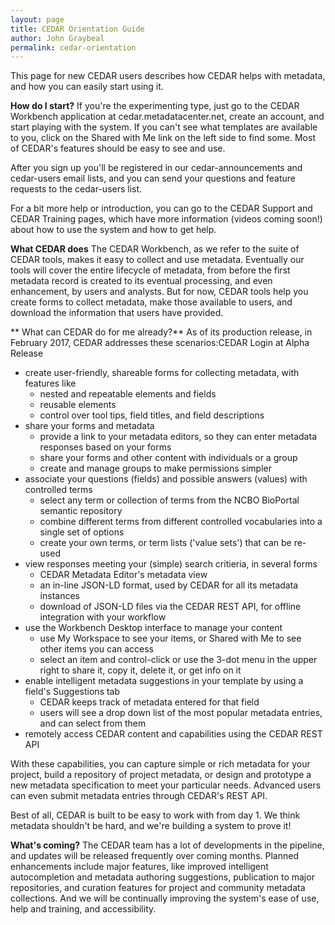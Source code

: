 ```yaml
---
layout: page
title: CEDAR Orientation Guide
author: John Graybeal
permalink: cedar-orientation
---
```


This page for new CEDAR users describes how CEDAR helps with metadata, and how you can easily start using it. 

**How do I start?**
If you're the experimenting type, just go to the CEDAR Workbench application at cedar.metadatacenter.net, create an account, and start playing with the system. If you can't see what templates are available to you, click on the Shared with Me link on the left side to find some. Most of CEDAR's features should be easy to see and use.

After you sign up you'll be registered in our cedar-announcements and cedar-users email lists, and you can send your questions and feature requests to the cedar-users list.

For a bit more help or introduction, you can go to the CEDAR Support and CEDAR Training pages, which have more information (videos coming soon!) about how to use the system and how to get help. 

**What CEDAR does**
The CEDAR Workbench, as we refer to the suite of CEDAR tools, makes it easy to collect and use metadata. Eventually our tools will cover the entire lifecycle of metadata, from before the first metadata record is created to its eventual processing, and even enhancement, by users and analysts. But for now, CEDAR tools help you create forms to collect metadata, make those available to users, and download the information that users have provided.

** What can CEDAR do for me already?**
As of its production release, in February 2017, CEDAR addresses these scenarios:CEDAR Login at Alpha Release

- create user-friendly, shareable forms for collecting metadata, with features like
  - nested and repeatable elements and fields
  - reusable elements
  - control over tool tips, field titles, and field descriptions
- share your forms and metadata
  - provide a link to your metadata editors, so they can enter metadata responses based on your forms
  - share your forms and other content with individuals or a group
  - create and manage groups to make permissions simpler
- associate your questions (fields) and possible answers (values) with controlled terms
  - select any term or collection of terms from the NCBO BioPortal semantic repository
  - combine different terms from different controlled vocabularies into a single set of options
  - create your own terms, or term lists ('value sets') that can be re-used
- view responses meeting your (simple) search critieria, in several forms
  - CEDAR Metadata Editor's metadata view 
  - an in-line JSON-LD format, used by CEDAR for all its metadata instances
  - download of JSON-LD files via the CEDAR REST API, for offline integration with your workflow
- use the Workbench Desktop interface to manage your content
  - use My Workspace to see your items, or Shared with Me to see other items you can access
  - select an item and control-click or use the 3-dot menu in the upper right to share it, copy it, delete it, or get info on it
- enable intelligent metadata suggestions in your template by using a field's Suggestions tab 
  - CEDAR keeps track of metadata entered for that field
  - users will see a drop down list of the most popular metadata entries, and can select from them
- remotely access CEDAR content and capabilities using the CEDAR REST API

With these capabilities, you can capture simple or rich metadata for your project, build a repository of project metadata, or design and prototype a new metadata specification to meet your particular needs. Advanced users can even submit metadata entries through CEDAR's REST API.

Best of all, CEDAR is built to be easy to work with from day 1. We think metadata shouldn't be hard, and we're building a system to prove it!

**What's coming?**
The CEDAR team has a lot of developments in the pipeline, and updates will be released frequently over coming months. Planned enhancements include major features, like improved intelligent autocompletion and metadata authoring suggestions, publication to major repositories, and curation features for project and community metadata collections. And we will be continually improving the system's ease of use, help and training, and accessibility.